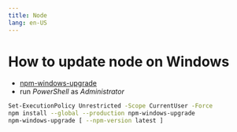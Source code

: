 ```yaml
---
title: Node
lang: en-US
---
```

# How to update node on Windows

* [npm-windows-upgrade](https://github.com/felixrieseberg/npm-windows-upgrade)
* run _PowerShell_ as _Administrator_

```bash
Set-ExecutionPolicy Unrestricted -Scope CurrentUser -Force
npm install --global --production npm-windows-upgrade
npm-windows-upgrade [ --npm-version latest ]
```